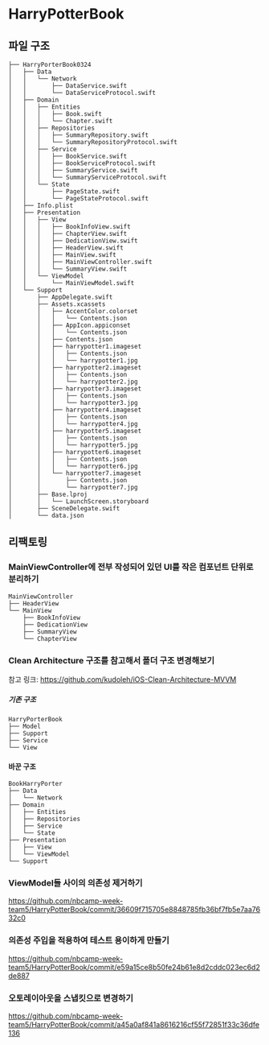 # HarryPotterBook

## 파일 구조
```
├── HarryPorterBook0324
│   ├── Data
│   │   └── Network
│   │       ├── DataService.swift
│   │       └── DataServiceProtocol.swift
│   ├── Domain
│   │   ├── Entities
│   │   │   ├── Book.swift
│   │   │   └── Chapter.swift
│   │   ├── Repositories
│   │   │   ├── SummaryRepository.swift
│   │   │   └── SummaryRepositoryProtocol.swift
│   │   ├── Service
│   │   │   ├── BookService.swift
│   │   │   ├── BookServiceProtocol.swift
│   │   │   ├── SummaryService.swift
│   │   │   └── SummaryServiceProtocol.swift
│   │   └── State
│   │       ├── PageState.swift
│   │       └── PageStateProtocol.swift
│   ├── Info.plist
│   ├── Presentation
│   │   ├── View
│   │   │   ├── BookInfoView.swift
│   │   │   ├── ChapterView.swift
│   │   │   ├── DedicationView.swift
│   │   │   ├── HeaderView.swift
│   │   │   ├── MainView.swift
│   │   │   ├── MainViewController.swift
│   │   │   └── SummaryView.swift
│   │   └── ViewModel
│   │       └── MainViewModel.swift
│   └── Support
│       ├── AppDelegate.swift
│       ├── Assets.xcassets
│       │   ├── AccentColor.colorset
│       │   │   └── Contents.json
│       │   ├── AppIcon.appiconset
│       │   │   └── Contents.json
│       │   ├── Contents.json
│       │   ├── harrypotter1.imageset
│       │   │   ├── Contents.json
│       │   │   └── harrypotter1.jpg
│       │   ├── harrypotter2.imageset
│       │   │   ├── Contents.json
│       │   │   └── harrypotter2.jpg
│       │   ├── harrypotter3.imageset
│       │   │   ├── Contents.json
│       │   │   └── harrypotter3.jpg
│       │   ├── harrypotter4.imageset
│       │   │   ├── Contents.json
│       │   │   └── harrypotter4.jpg
│       │   ├── harrypotter5.imageset
│       │   │   ├── Contents.json
│       │   │   └── harrypotter5.jpg
│       │   ├── harrypotter6.imageset
│       │   │   ├── Contents.json
│       │   │   └── harrypotter6.jpg
│       │   └── harrypotter7.imageset
│       │       ├── Contents.json
│       │       └── harrypotter7.jpg
│       ├── Base.lproj
│       │   └── LaunchScreen.storyboard
│       ├── SceneDelegate.swift
│       └── data.json
```

## 리팩토링 

### MainViewController에 전부 작성되어 있던 UI를 작은 컴포넌트 단위로 분리하기
```
MainViewController
├── HeaderView
└── MainView
    ├── BookInfoView
    ├── DedicationView
    ├── SummaryView
    └── ChapterView
```

### Clean Architecture 구조를 참고해서 폴더 구조 변경해보기
참고 링크: https://github.com/kudoleh/iOS-Clean-Architecture-MVVM

##### 기존 구조 
```
HarryPorterBook
├── Model
├── Support
├── Service
└── View
```

#### 바꾼 구조 
```
BookHarryPorter
├── Data
│   └── Network
├── Domain
│   ├── Entities
│   ├── Repositories
│   ├── Service
│   └── State
├── Presentation
│   ├── View
│   └── ViewModel
└── Support
```

### ViewModel들 사이의 의존성 제거하기 
https://github.com/nbcamp-week-team5/HarryPotterBook/commit/36609f715705e8848785fb36bf7fb5e7aa7632c0

### 의존성 주입을 적용하여 테스트 용이하게 만들기
https://github.com/nbcamp-week-team5/HarryPotterBook/commit/e59a15ce8b50fe24b61e8d2cddc023ec6d2de887

### 오토레이아웃을 스냅킷으로 변경하기
https://github.com/nbcamp-week-team5/HarryPotterBook/commit/a45a0af841a8616216cf55f72851f33c36dfe136
